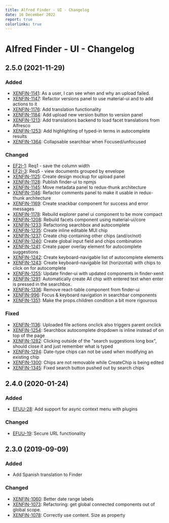 ```yaml
---
title: Alfred Finder - UI - Changelog
date: 16 December 2022
report: true
colorlinks: true
---
```

<!--
Changelog file.

Template:

## [X.x.x] - yyyy-MM-dd
### Added
### Changed
### Deprecated
### Removed
### Fixed
### Security

docker run --rm -v "$(pwd):/manual" -w /manual hub.xenit.eu/private/xenit-markdowntopdf:latest --output Alfred_Finder_UI_CHANGELOG.pdf CHANGELOG.md
-->

# Alfred Finder - UI - Changelog


## 2.5.0 (2021-11-29)

### Added
 * [XENFIN-1141](https://xenitsupport.jira.com/browse/XENFIN-1141): As a user, I can see when and why an upload failed.
 * [XENFIN-1147](https://xenitsupport.jira.com/browse/XENFIN-1147): Refactor versions panel to use material-ui and to add actions to it
 * [XENFIN-1176](https://xenitsupport.jira.com/browse/XENFIN-1176): Add translation functionality
 * [XENFIN-1184](https://xenitsupport.jira.com/browse/XENFIN-1184): Add upload new version button to version panel
 * [XENFIN-1213](https://xenitsupport.jira.com/browse/XENFIN-1213): Add translations backend to load facet translations from Alfresco
 * [XENFIN-1253](https://xenitsupport.jira.com/browse/XENFIN-1253): Add highlighting of typed-in terms in autocomplete results
 * [XENFIN-1364](https://xenitsupport.jira.com/browse/XENFIN-1364): Collapsable searchbar when Focused/unfocused

### Changed
 * [EF2I-1](https://xenitsupport.jira.com/browse/EF2I-1): Req1 - save the column width
 * [EF2I-3](https://xenitsupport.jira.com/browse/EF2I-3): Req5 - view documents grouped by envelope
 * [XENFIN-1125](https://xenitsupport.jira.com/browse/XENFIN-1125): Create design mockup for upload panel
 * [XENFIN-1128](https://xenitsupport.jira.com/browse/XENFIN-1128): Publish finder-ui to npmjs
 * [XENFIN-1145](https://xenitsupport.jira.com/browse/XENFIN-1145): Move metadata panel to redux-thunk architecture
 * [XENFIN-1146](https://xenitsupport.jira.com/browse/XENFIN-1146): Refactor comments panel to make it usable in redux-thunk architecture
 * [XENFIN-1169](https://xenitsupport.jira.com/browse/XENFIN-1169): Create snackbar component for success and error messages
 * [XENFIN-1178](https://xenitsupport.jira.com/browse/XENFIN-1178): Rebuild explorer panel ui component to be more compact
 * [XENFIN-1208](https://xenitsupport.jira.com/browse/XENFIN-1208): Rebuild facets component using material-ui/core
 * [XENFIN-1233](https://xenitsupport.jira.com/browse/XENFIN-1233): Refactoring searchbox and autocomplete
 * [XENFIN-1235](https://xenitsupport.jira.com/browse/XENFIN-1235): Create inline editable MUI chip
 * [XENFIN-1237](https://xenitsupport.jira.com/browse/XENFIN-1237): Create chip containing other chips (and/or/not)
 * [XENFIN-1240](https://xenitsupport.jira.com/browse/XENFIN-1240): Create global input field and chips combination
 * [XENFIN-1241](https://xenitsupport.jira.com/browse/XENFIN-1241): Create paper overlay element for autocomplete suggestions
 * [XENFIN-1242](https://xenitsupport.jira.com/browse/XENFIN-1242): Create keyboard-navigable list of autocomplete elements
 * [XENFIN-1243](https://xenitsupport.jira.com/browse/XENFIN-1243): Create keyboard-navigable list (horizontal) with chips to click on for autocomplete
 * [XENFIN-1255](https://xenitsupport.jira.com/browse/XENFIN-1255): Update finder-ui with updated components in finder-xenit
 * [XENFIN-1291](https://xenitsupport.jira.com/browse/XENFIN-1291): Automatically create All chip with entered text when enter is pressed in the searchbox.
 * [XENFIN-1336](https://xenitsupport.jira.com/browse/XENFIN-1336): Remove react-table component from finder-ui
 * [XENFIN-996](https://xenitsupport.jira.com/browse/XENFIN-996): Focus & keyboard navigation in searchbar components
 * [XENFIN-1351](https://xenitsupport.jira.com/browse/XENFIN-1351): Make the props.children condition a bit more rigourous


### Fixed
 * [XENFIN-1136](https://xenitsupport.jira.com/browse/XENFIN-1136): Uploaded file actions onclick also triggers parent onclick
 * [XENFIN-1254](https://xenitsupport.jira.com/browse/XENFIN-1254): Searchbox autocomplete dropdown is inline instead of on top of the page
 * [XENFIN-1282](https://xenitsupport.jira.com/browse/XENFIN-1282): Clicking outside of the "search suggestions long box", should close it and just remember what is typed
 * [XENFIN-1294](https://xenitsupport.jira.com/browse/XENFIN-1294): Date-type chips can not be used when modifying an existing chip
 * [XENFIN-1300](https://xenitsupport.jira.com/browse/XENFIN-1300): Chips are not removable while CreateChip is being edited
 * [XENFIN-1345](https://xenitsupport.jira.com/browse/XENFIN-1345): Fixed search button pushed out by search chips

## 2.4.0 (2020-01-24)

### Added
 * [EFUU-28](https://xenitsupport.jira.com/browse/EFUU-28): Add support for async context menu  with plugins

### Changed
 * [EFUU-19](https://xenitsupport.jira.com/browse/EFUU-19): Secure URL functionality


## 2.3.0 (2019-09-09)

### Added
 * Add Spanish translation to Finder

### Changed
 * [XENFIN-1060](https://xenitsupport.jira.com/browse/XENFIN-1060): Better date range labels
 * [XENFIN-1073](https://xenitsupport.jira.com/browse/XENFIN-1073): Refactoring: get global connected components out of global scope.
 * [XENFIN-1078](https://xenitsupport.jira.com/browse/XENFIN-1078): Correctly use content. Size as property

